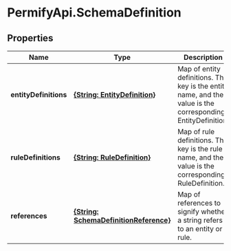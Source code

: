 # PermifyApi.SchemaDefinition

## Properties

Name | Type | Description | Notes
------------ | ------------- | ------------- | -------------
**entityDefinitions** | [**{String: EntityDefinition}**](EntityDefinition.md) | Map of entity definitions. The key is the entity name, and the value is the corresponding EntityDefinition. | [optional] 
**ruleDefinitions** | [**{String: RuleDefinition}**](RuleDefinition.md) | Map of rule definitions. The key is the rule name, and the value is the corresponding RuleDefinition. | [optional] 
**references** | [**{String: SchemaDefinitionReference}**](SchemaDefinitionReference.md) | Map of references to signify whether a string refers to an entity or a rule. | [optional] 


